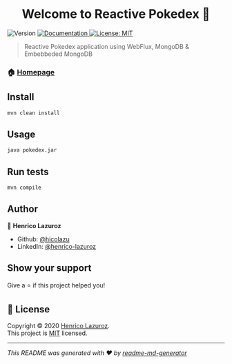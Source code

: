 <h1 align="center">Welcome to Reactive Pokedex 👋</h1>
<p>
  <img alt="Version" src="https://img.shields.io/badge/version-1.0.0-blue.svg?cacheSeconds=2592000" />
  <a href="https://github.com/hicolazu/pokedex#README" target="_blank">
    <img alt="Documentation" src="https://img.shields.io/badge/documentation-yes-brightgreen.svg" />
  </a>
  <a href="https://github.com/hicolazu/pokedex#LICENSE" target="_blank">
    <img alt="License: MIT" src="https://img.shields.io/badge/License-MIT-yellow.svg" />
  </a>
</p>

> Reactive Pokedex application using WebFlux, MongoDB & Embebbeded MongoDB

### 🏠 [Homepage](https://github.com/hicolazu/pokedex)

## Install

```sh
mvn clean install 
```

## Usage

```sh
java pokedex.jar
```

## Run tests

```sh
mvn compile
```

## Author

👤 **Henrico Lazuroz**

* Github: [@hicolazu](https://github.com/hicolazu)
* LinkedIn: [@henrico-lazuroz](https://linkedin.com/in/henrico-lazuroz)

## Show your support

Give a ⭐️ if this project helped you!

## 📝 License

Copyright © 2020 [Henrico Lazuroz](https://github.com/hicolazu).<br />
This project is [MIT](https://github.com/hicolazu/pokedex#LICENSE) licensed.

***
_This README was generated with ❤️ by [readme-md-generator](https://github.com/kefranabg/readme-md-generator)_
